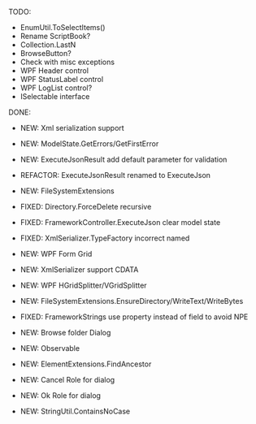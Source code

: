 TODO:
* EnumUtil.ToSelectItems()
* Rename ScriptBook?
* Collection.LastN
* BrowseButton?
* Check with misc exceptions
* WPF Header control
* WPF StatusLabel control
* WPF LogList control?
* ISelectable interface

DONE:
* NEW: Xml serialization support
* NEW: ModelState.GetErrors/GetFirstError
* NEW: ExecuteJsonResult add default parameter for validation
* REFACTOR: ExecuteJsonResult renamed to ExecuteJson
* NEW: FileSystemExtensions
* FIXED: Directory.ForceDelete recursive
* FIXED: FrameworkController.ExecuteJson clear model state
* FIXED: XmlSerializer.TypeFactory incorrect named
* NEW: WPF Form Grid
* NEW: XmlSerializer support CDATA
* NEW: WPF HGridSplitter/VGridSplitter
* NEW: FileSystemExtensions.EnsureDirectory/WriteText/WriteBytes
* FIXED: FrameworkStrings use property instead of field to avoid NPE
* NEW: Browse folder Dialog
* NEW: Observable
* NEW: ElementExtensions.FindAncestor
* NEW: Cancel Role for dialog
* NEW: Ok Role for dialog

* NEW: StringUtil.ContainsNoCase
 